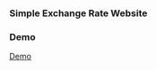### Simple Exchange Rate Website 

### Demo
[Demo]('http://my-first-vue-crawler-app-exchangerate-website.s3-website-ap-southeast-1.amazonaws.com/')

